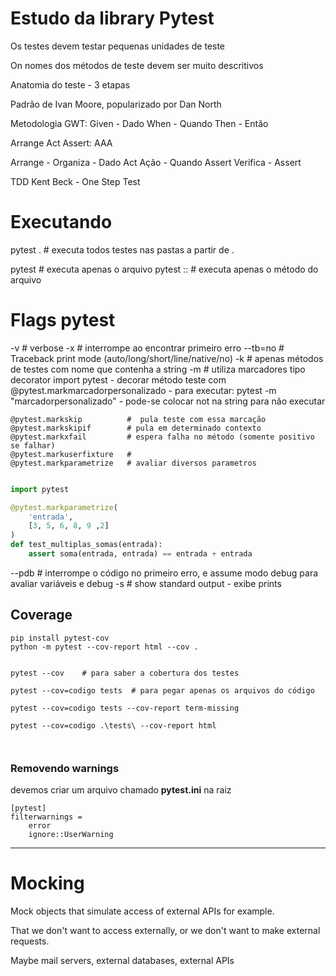 # Estudo da library Pytest

Os testes devem testar pequenas unidades de teste

On nomes dos métodos de teste devem ser muito descritivos





Anatomia do teste - 3 etapas 

Padrão de Ivan Moore, popularizado por Dan North

Metodologia GWT:
Given - Dado
When - Quando
Then - Então

Arrange Act Assert: AAA

Arrange - Organiza  - Dado
Act Ação            - Quando
Assert Verifica     - Assert

TDD Kent Beck - One Step Test


# Executando 

pytest .  # executa todos testes nas pastas a partir de .

pytest <nome-do-arquivo>                # executa apenas o arquivo
pytest <nome-do-arquivo>::<nome-metodo> # executa apenas o método do arquivo


# Flags pytest

-v          #  verbose
-x          #  interrompe ao encontrar primeiro erro
--tb=no     # Traceback print mode (auto/long/short/line/native/no)
-k          # apenas métodos de testes com nome que contenha a string 
-m          # utiliza marcadores tipo decorator import pytest 
    - decorar método teste com @pytest.markmarcadorpersonalizado
    - para executar: pytest -m "marcadorpersonalizado"
    - pode-se colocar not na string para não executar 

    @pytest.markskip          #  pula teste com essa marcação
    @pytest.markskipif        # pula em determinado contexto
    @pytest.markxfail         # espera falha no método (somente positivo se falhar)
    @pytest.markuserfixture   # 
    @pytest.markparametrize   # avaliar diversos parametros

``` python

import pytest 

@pytest.markparametrize(
    'entrada',
    [3, 5, 6, 8, 9 ,2]
)
def test_multiplas_somas(entrada):
    assert soma(entrada, entrada) == entrada + entrada


```

--pdb       # interrompe o código no primeiro erro, e assume modo debug para avaliar variáveis e debug
-s          # show standard output - exibe prints 


## Coverage

```
pip install pytest-cov
python -m pytest --cov-report html --cov .


pytest --cov    # para saber a cobertura dos testes

pytest --cov=codigo tests  # para pegar apenas os arquivos do código

pytest --cov=codigo tests --cov-report term-missing

pytest --cov=codigo .\tests\ --cov-report html



```


### Removendo warnings

devemos criar um arquivo chamado **pytest.ini** na raiz

```
[pytest]
filterwarnings =
    error
    ignore::UserWarning

```





___

# Mocking

Mock objects that simulate access of external APIs for example.

That we don't want to access externally, or we don't want to make external requests.

Maybe mail servers, external databases, external APIs
